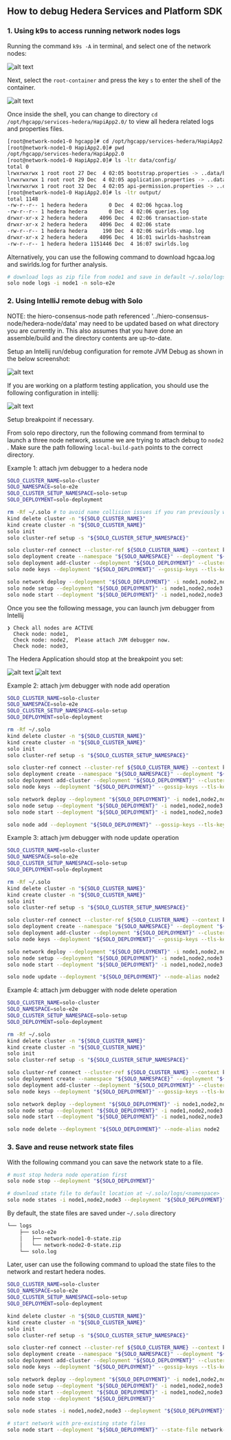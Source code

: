 ## How to debug Hedera Services and Platform SDK

### 1. Using k9s to access running network nodes logs

Running the command `k9s -A` in terminal, and select one of the network nodes:

![alt text](select_network_node0.png)

Next, select the `root-container` and press the key `s` to enter the shell of the container.

![alt text](select_root_container.png)

Once inside the shell, you can change to directory `cd /opt/hgcapp/services-hedera/HapiApp2.0/`
to view all hedera related logs and properties files.

```bash
[root@network-node1-0 hgcapp]# cd /opt/hgcapp/services-hedera/HapiApp2.0/
[root@network-node1-0 HapiApp2.0]# pwd
/opt/hgcapp/services-hedera/HapiApp2.0
[root@network-node1-0 HapiApp2.0]# ls -ltr data/config/
total 0
lrwxrwxrwx 1 root root 27 Dec  4 02:05 bootstrap.properties -> ..data/bootstrap.properties
lrwxrwxrwx 1 root root 29 Dec  4 02:05 application.properties -> ..data/application.properties
lrwxrwxrwx 1 root root 32 Dec  4 02:05 api-permission.properties -> ..data/api-permission.properties
[root@network-node1-0 HapiApp2.0]# ls -ltr output/
total 1148
-rw-r--r-- 1 hedera hedera       0 Dec  4 02:06 hgcaa.log
-rw-r--r-- 1 hedera hedera       0 Dec  4 02:06 queries.log
drwxr-xr-x 2 hedera hedera    4096 Dec  4 02:06 transaction-state
drwxr-xr-x 2 hedera hedera    4096 Dec  4 02:06 state
-rw-r--r-- 1 hedera hedera     190 Dec  4 02:06 swirlds-vmap.log
drwxr-xr-x 2 hedera hedera    4096 Dec  4 16:01 swirlds-hashstream
-rw-r--r-- 1 hedera hedera 1151446 Dec  4 16:07 swirlds.log
```

Alternatively, you can use the following command to download hgcaa.log and
swirlds.log for further analysis.

```bash
# download logs as zip file from node1 and save in default ~/.solo/logs/solo-e2e/<timestamp/
solo node logs -i node1 -n solo-e2e
```

### 2. Using IntelliJ remote debug with Solo

NOTE: the hiero-consensus-node path referenced '../hiero-consensus-node/hedera-node/data' may
need to be updated based on what directory you are currently in.  This also assumes that you have done an assemble/build and the directory contents are up-to-date.

Setup an Intellij run/debug configuration for remote JVM Debug as shown in the below screenshot:

![alt text](jvm-hedera-app.png)

If you are working on a platform testing application, you should use the following configuration
in intellij:

![alt text](jvm-platform-app.png)

Setup breakpoint if necessary.

From solo repo directory, run the following command from terminal to launch a three node network, assume we are trying to attach debug to `node2` .
Make sure the path following `local-build-path` points to the correct directory.

Example 1: attach jvm debugger to a hedera node

```bash
SOLO_CLUSTER_NAME=solo-cluster
SOLO_NAMESPACE=solo-e2e
SOLO_CLUSTER_SETUP_NAMESPACE=solo-setup
SOLO_DEPLOYMENT=solo-deployment

rm -Rf ~/.solo # to avoid name collision issues if you ran previously with the same deployment name
kind delete cluster -n "${SOLO_CLUSTER_NAME}" 
kind create cluster -n "${SOLO_CLUSTER_NAME}"
solo init
solo cluster-ref setup -s "${SOLO_CLUSTER_SETUP_NAMESPACE}"

solo cluster-ref connect --cluster-ref ${SOLO_CLUSTER_NAME} --context kind-${SOLO_CLUSTER_NAME} --email john@doe.com
solo deployment create --namespace "${SOLO_NAMESPACE}" --deployment "${SOLO_DEPLOYMENT}"
solo deployment add-cluster --deployment "${SOLO_DEPLOYMENT}" --cluster-ref ${SOLO_CLUSTER_NAME} --num-consensus-nodes 3
solo node keys --deployment "${SOLO_DEPLOYMENT}" --gossip-keys --tls-keys -i node1,node2,node3

solo network deploy --deployment "${SOLO_DEPLOYMENT}" -i node1,node2,node3 --debug-node-alias node2
solo node setup --deployment "${SOLO_DEPLOYMENT}" -i node1,node2,node3 --local-build-path ../hiero-consensus-node/hedera-node/data
solo node start --deployment "${SOLO_DEPLOYMENT}" -i node1,node2,node3 --debug-node-alias node2
```

Once you see the following message, you can launch jvm debugger from Intellij

```
❯ Check all nodes are ACTIVE
  Check node: node1,
  Check node: node2,  Please attach JVM debugger now.
  Check node: node3,
```

The Hedera Application should stop at the breakpoint you set:

![alt text](hedera-breakpoint.png)
![alt text](platform-breakpoint.png)

Example 2: attach jvm debugger with node add operation

```bash
SOLO_CLUSTER_NAME=solo-cluster
SOLO_NAMESPACE=solo-e2e
SOLO_CLUSTER_SETUP_NAMESPACE=solo-setup
SOLO_DEPLOYMENT=solo-deployment

rm -Rf ~/.solo
kind delete cluster -n "${SOLO_CLUSTER_NAME}" 
kind create cluster -n "${SOLO_CLUSTER_NAME}"
solo init
solo cluster-ref setup -s "${SOLO_CLUSTER_SETUP_NAMESPACE}"

solo cluster-ref connect --cluster-ref ${SOLO_CLUSTER_NAME} --context kind-${SOLO_CLUSTER_NAME} --email john@doe.com
solo deployment create --namespace "${SOLO_NAMESPACE}" --deployment "${SOLO_DEPLOYMENT}"
solo deployment add-cluster --deployment "${SOLO_DEPLOYMENT}" --cluster-ref ${SOLO_CLUSTER_NAME} --num-consensus-nodes 3
solo node keys --deployment "${SOLO_DEPLOYMENT}" --gossip-keys --tls-keys -i node1,node2,node3

solo network deploy --deployment "${SOLO_DEPLOYMENT}" -i node1,node2,node3 --pvcs true
solo node setup --deployment "${SOLO_DEPLOYMENT}" -i node1,node2,node3 --local-build-path ../hiero-consensus-node/hedera-node/data
solo node start --deployment "${SOLO_DEPLOYMENT}" -i node1,node2,node3

solo node add --deployment "${SOLO_DEPLOYMENT}" --gossip-keys --tls-keys --debug-node-alias node4 --local-build-path ../hiero-consensus-node/hedera-node/data --pvcs true
```

Example 3: attach jvm debugger with node update operation

```bash
SOLO_CLUSTER_NAME=solo-cluster
SOLO_NAMESPACE=solo-e2e
SOLO_CLUSTER_SETUP_NAMESPACE=solo-setup
SOLO_DEPLOYMENT=solo-deployment

rm -Rf ~/.solo
kind delete cluster -n "${SOLO_CLUSTER_NAME}" 
kind create cluster -n "${SOLO_CLUSTER_NAME}"
solo init
solo cluster-ref setup -s "${SOLO_CLUSTER_SETUP_NAMESPACE}"

solo cluster-ref connect --cluster-ref ${SOLO_CLUSTER_NAME} --context kind-${SOLO_CLUSTER_NAME} --email john@doe.com
solo deployment create --namespace "${SOLO_NAMESPACE}" --deployment "${SOLO_DEPLOYMENT}"
solo deployment add-cluster --deployment "${SOLO_DEPLOYMENT}" --cluster-ref ${SOLO_CLUSTER_NAME} --num-consensus-nodes 3
solo node keys --deployment "${SOLO_DEPLOYMENT}" --gossip-keys --tls-keys -i node1,node2,node3

solo network deploy --deployment "${SOLO_DEPLOYMENT}" -i node1,node2,node3
solo node setup --deployment "${SOLO_DEPLOYMENT}" -i node1,node2,node3 --local-build-path ../hiero-consensus-node/hedera-node/data
solo node start --deployment "${SOLO_DEPLOYMENT}" -i node1,node2,node3

solo node update --deployment "${SOLO_DEPLOYMENT}" --node-alias node2  --debug-node-alias node2 --local-build-path ../hiero-consensus-node/hedera-node/data --new-account-number 0.0.7 --gossip-public-key ./s-public-node2.pem --gossip-private-key ./s-private-node2.pem --release-tag v0.59.5
```

Example 4: attach jvm debugger with node delete operation

```bash
SOLO_CLUSTER_NAME=solo-cluster
SOLO_NAMESPACE=solo-e2e
SOLO_CLUSTER_SETUP_NAMESPACE=solo-setup
SOLO_DEPLOYMENT=solo-deployment

rm -Rf ~/.solo
kind delete cluster -n "${SOLO_CLUSTER_NAME}" 
kind create cluster -n "${SOLO_CLUSTER_NAME}"
solo init
solo cluster-ref setup -s "${SOLO_CLUSTER_SETUP_NAMESPACE}"

solo cluster-ref connect --cluster-ref ${SOLO_CLUSTER_NAME} --context kind-${SOLO_CLUSTER_NAME} --email john@doe.com
solo deployment create --namespace "${SOLO_NAMESPACE}" --deployment "${SOLO_DEPLOYMENT}"
solo deployment add-cluster --deployment "${SOLO_DEPLOYMENT}" --cluster-ref ${SOLO_CLUSTER_NAME} --num-consensus-nodes 3
solo node keys --deployment "${SOLO_DEPLOYMENT}" --gossip-keys --tls-keys -i node1,node2,node3

solo network deploy --deployment "${SOLO_DEPLOYMENT}" -i node1,node2,node3
solo node setup --deployment "${SOLO_DEPLOYMENT}" -i node1,node2,node3 --local-build-path ../hiero-consensus-node/hedera-node/data
solo node start --deployment "${SOLO_DEPLOYMENT}" -i node1,node2,node3

solo node delete --deployment "${SOLO_DEPLOYMENT}" --node-alias node2  --debug-node-alias node3 --local-build-path ../hiero-consensus-node/hedera-node/data
```

### 3. Save and reuse network state files

With the following command you can save the network state to a file.

```bash
# must stop hedera node operation first
solo node stop --deployment "${SOLO_DEPLOYMENT}"

# download state file to default location at ~/.solo/logs/<namespace>
solo node states -i node1,node2,node3 --deployment "${SOLO_DEPLOYMENT}"
```

By default, the state files are saved under `~/.solo` directory

```bash
└── logs
    ├── solo-e2e
    │   ├── network-node1-0-state.zip
    │   └── network-node2-0-state.zip
    └── solo.log
```

Later, user can use the following command to upload the state files to the network and restart hedera nodes.

```bash
SOLO_CLUSTER_NAME=solo-cluster
SOLO_NAMESPACE=solo-e2e
SOLO_CLUSTER_SETUP_NAMESPACE=solo-setup
SOLO_DEPLOYMENT=solo-deployment

kind delete cluster -n "${SOLO_CLUSTER_NAME}" 
kind create cluster -n "${SOLO_CLUSTER_NAME}"
solo init
solo cluster-ref setup -s "${SOLO_CLUSTER_SETUP_NAMESPACE}"

solo cluster-ref connect --cluster-ref ${SOLO_CLUSTER_NAME} --context kind-${SOLO_CLUSTER_NAME} --email john@doe.com
solo deployment create --namespace "${SOLO_NAMESPACE}" --deployment "${SOLO_DEPLOYMENT}"
solo deployment add-cluster --deployment "${SOLO_DEPLOYMENT}" --cluster-ref ${SOLO_CLUSTER_NAME} --num-consensus-nodes 3
solo node keys --deployment "${SOLO_DEPLOYMENT}" --gossip-keys --tls-keys -i node1,node2,node3

solo network deploy --deployment "${SOLO_DEPLOYMENT}" -i node1,node2,node3
solo node setup --deployment "${SOLO_DEPLOYMENT}" -i node1,node2,node3 --local-build-path ../hiero-consensus-node/hedera-node/data
solo node start --deployment "${SOLO_DEPLOYMENT}" -i node1,node2,node3
solo node stop --deployment "${SOLO_DEPLOYMENT}"

solo node states -i node1,node2,node3 --deployment "${SOLO_DEPLOYMENT}"

# start network with pre-existing state files
solo node start --deployment "${SOLO_DEPLOYMENT}" --state-file network-node1-0-state.zip
```
